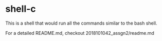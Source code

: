 # shell-c

This is a shell that would run all the commands similar to the bash shell.

For a detailed README.md, checkout 2018101042_assgn2/readme.md
